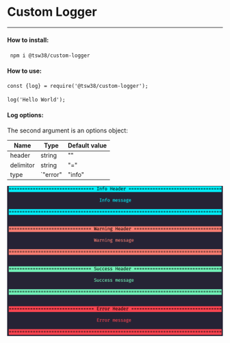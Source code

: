 # Custom Logger
___

#### How to install:
``` npm i @tsw38/custom-logger```

#### How to use:

```node
const {log} = require('@tsw38/custom-logger');

log('Hello World');
```

#### Log options:
The second argument is an options object:

| Name      | Type                                       | Default value |
| --------- | ------------------------------------------ | ------------- |
| header    | string                                     | ""            |
| delimitor | string                                     | "="           |
| type      | `"error" | "info" | "warning" | "success"` | "info"        |


<img src="https://github.com/tsw38/custom-logger/raw/main/assets/sample.png">
